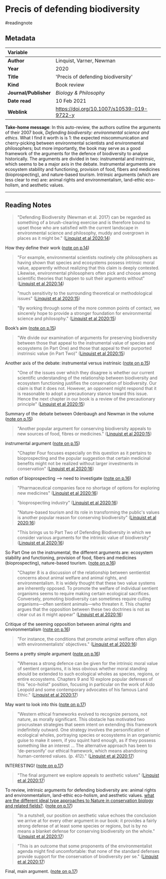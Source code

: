 # Precis of defending biodiversity
#readingnote 


## Metadata

|   Variable     |  |
|:--------------|:-----------|
| **Author**			| Linquist, Varner, Newman     | 
| **Year**				| 	2020		 | 
| **Title**				| 	'Precis of defending biodiversity'		 | 
| **Kind**				| Book review|
| **Journal/Publisher**				| 	*Biology & Philosophy*		 | 
| **Date read**				| 	10 Feb 2021	 | 
| **Weblink**				| 	https://doi.org/10.1007/s10539-019-9722-y		 | 

**Take-home message**: In this auto-review, the authors outline the arguments of their 2007 book, *Defending biodiversity: environmental science and ethics*. What I find it worth is is 1: the expected miscommunication and cherry-picking between environmental scientists and environmental philosophers; but more importantly, the book may serve as a good framework of the arguments for the defence of biodiversity to analyse historically. The arguments are divided in two: instrumental and instrinsic, which seems to be a major axis in the debate. Instrumental arguments are ecosystem stability and functioning, provision of food, fibers and medicines (bioprospecting), and nature-based tourism. Intrinsic arguments (which are less clear to me) are: animal rights and environmentalism, land-ethic eco-holism, and aesthetic values. 


---

## Reading Notes

> "Defending Biodiversity (Newman et al. 2017) can be regarded as something of a brush-clearing exercise and is therefore bound to upset those who are satisfied with the current landscape in environmental science and philosophy, muddy and overgrown in places as it might be." ([Linquist et al 2020:14](zotero://open-pdf/library/items/EIFLFANT?page=1))

How they define their work ([note on p.14](zotero://open-pdf/library/items/EIFLFANT?page=1))

> "For example, environmental scientists routinely cite philosophers as having shown that species and ecosystems possess intrinsic moral value, apparently without realizing that this claim is deeply contested. Likewise, environmental philosophers often pick and choose among scientific theories that happen to suit their arguments without" ([Linquist et al 2020:14](zotero://open-pdf/library/items/EIFLFANT?page=1))

> "much sensitivity to the surrounding theoretical or methodological issues" ([Linquist et al 2020:15](zotero://open-pdf/library/items/EIFLFANT?page=2))

> "By working through some of the more common points of contact, we sincerely hope to provide a stronger foundation for environmental science and philosophy." ([Linquist et al 2020:15](zotero://open-pdf/library/items/EIFLFANT?page=2))

Book’s aim ([note on p.15](zotero://open-pdf/library/items/EIFLFANT?page=2))

> "We divide our examination of arguments for preserving biodiversity between those that appeal to the instrumental value of species and ecosystems (in Part One) and those that appeal to their purported instrinsic value (in Part Two)" ([Linquist et al 2020:15](zotero://open-pdf/library/items/EIFLFANT?page=2))

Another axis of the debate: instrumental versus instrinsic ([note on p.15](zotero://open-pdf/library/items/EIFLFANT?page=2))

> "One of the issues over which they disagree is whether our current scientific understanding of the relationship between biodiversity and ecosystem functioning justifies the conservation of biodiversity. Our claim is that it does not. However, an opponent might respond that it is reasonable to adopt a precautionary stance toward this issue. Hence the next chapter in our book is a review of the precautionary principle" ([Linquist et al 2020:15](zotero://open-pdf/library/items/EIFLFANT?page=2))

Summary of the debate between Odenbaugh and Newman in the volume ([note on p.15](zotero://open-pdf/library/items/EIFLFANT?page=2))

> "Another popular argument for conserving biodiversity appeals to new sources of food, fibres or medicines." ([Linquist et al 2020:15](zotero://open-pdf/library/items/EIFLFANT?page=2))

instrumental argument ([note on p.15](zotero://open-pdf/library/items/EIFLFANT?page=2))

> "Chapter Four focuses especially on this question as it pertains to bioprospecting and the popular suggestion that certain medicinal benefits might not be realized without larger investments in conservation" ([Linquist et al 2020:16](zotero://open-pdf/library/items/EIFLFANT?page=3))

notion of bioprospecting —> need to investigate ([note on p.16](zotero://open-pdf/library/items/EIFLFANT?page=3))

> "Pharmaceutical companies face no shortage of options for exploring new medicines" ([Linquist et al 2020:16](zotero://open-pdf/library/items/EIFLFANT?page=3))

> "bioprospecting industry" ([Linquist et al 2020:16](zotero://open-pdf/library/items/EIFLFANT?page=3))

> "Nature-based tourism and its role in transforming the public's values is another popular reason for conserving biodiversity" ([Linquist et al 2020:16](zotero://open-pdf/library/items/EIFLFANT?page=3))

> "This brings us to Part Two of Defending Biodiversity in which we consider various arguments for the intrinsic value of biodiversity" ([Linquist et al 2020:16](zotero://open-pdf/library/items/EIFLFANT?page=3))

So Part One on the instrumental, the different arguments are: ecosystem stability and functioning, provision of food, fibers and medicines (bioprospecting), nature-based tourism.  ([note on p.16](zotero://open-pdf/library/items/EIFLFANT?page=3))

> "Chapter 8 is a discussion of the relationship between sentientist concerns about animal welfare and animal rights, and environmentalism. It is widely thought that these two value systems are inherently opposed. To promote the welfare of individual sentient organisms seems to require making certain ecological sacrifices. Conversely, promoting biodiversity can sometimes require culling organisms—often sentient animals—who threaten it. This chapter argues that the opposition between these two doctrines is not as clear cut as it might appear" ([Linquist et al 2020:16](zotero://open-pdf/library/items/EIFLFANT?page=3))

Critique of the seeming opposition between animal rights and environmentalism ([note on p.16](zotero://open-pdf/library/items/EIFLFANT?page=3))

> "For instance, the conditions that promote animal welfare often align with environmentalists' objectives." ([Linquist et al 2020:16](zotero://open-pdf/library/items/EIFLFANT?page=3))

Seems a pretty simple argument ([note on p.16](zotero://open-pdf/library/items/EIFLFANT?page=3))

> "Whereas a strong defence can be given for the intrinsic moral value of sentient organisms, it is less obvious whether moral standing should be extended to such ecological wholes as species, regions, or entire ecosystems. Chapters 9 and 10 explore popular defenses of this "eco-holist" position, focusing in particular on the work of Aldo Leopold and some contemporary advocates of his famous Land Ethic." ([Linquist et al 2020:17](zotero://open-pdf/library/items/EIFLFANT?page=4))

May want to look into this ([note on p.17](zotero://open-pdf/library/items/EIFLFANT?page=4))

> "Western ethical frameworks evolved to recognize persons, not nature, as morally significant. This obstacle has motivated two procrustean strategies that seem intent on extending this framework indefinitely outward. One strategy involves the personification of ecological wholes, portraying species or ecosystems in an organismic guise to make it seem, if you squint hard enough, as if they possess something like an interest ... The alternative approach has been to 'de-personify' our ethical framework, which means abandoning human-centered values. (p. 412)." ([Linquist et al 2020:17](zotero://open-pdf/library/items/EIFLFANT?page=4))

INTERESTING! ([note on p.17](zotero://open-pdf/library/items/EIFLFANT?page=4))

> "The final argument we explore appeals to aesthetic values" ([Linquist et al 2020:17](zotero://open-pdf/library/items/EIFLFANT?page=4))

To review, intrinsic arguments for defending biodiversity are: animal rights and environmentalism, land-ethic eco-holism, and aesthetic values. [what are the different ideal type approaches to Nature in conservation biology and related fields?](what%20are%20the%20different%20ideal%20type%20approaches%20to%20Nature%20in%20conservation%20biology%20and%20related%20fields?.md).  ([note on p.17](zotero://open-pdf/library/items/EIFLFANT?page=4))

> "In a nutshell, our position on aesthetic value echoes the conclusion we arrive at for every other argument in our book: it provides a fairly strong defense of at least some species or regions, but is by no means a blanket defense for conserving biodiversity on the whole." ([Linquist et al 2020:17](zotero://open-pdf/library/items/EIFLFANT?page=4))

> "This is an outcome that some proponents of the environmentalist agenda might find uncomfortable: that none of the standard defenses provide support for the conservation of biodiversity per se." ([Linquist et al 2020:17](zotero://open-pdf/library/items/EIFLFANT?page=4))

Final, main argument. ([note on p.17](zotero://open-pdf/library/items/EIFLFANT?page=4)) 

